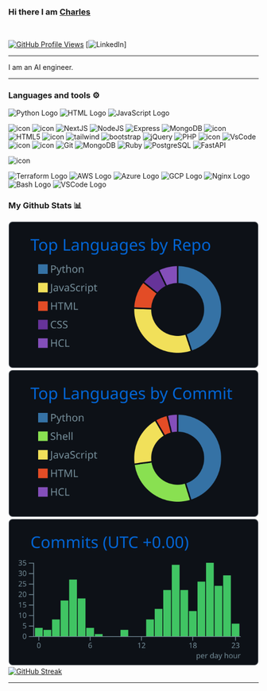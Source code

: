 ### Hi there I am [Charles]()
<br/>

[![GitHub Profile Views](https://komarev.com/ghpvc/?username=cg98020455&label=PROFILE+VIEWS&style=for-the-badge&color=blueviolet)](https://github.com/cg98020455)
[![LinkedIn](https://img.shields.io/badge/linkedin-%230077B5.svg?style=for-the-badge&logo=linkedin&logoColor=white)]


---

I am an AI engineer.

---

### Languages and tools ⚙️
<p>
<img src="https://cdn.worldvectorlogo.com/logos/python-5.svg" alt="Python Logo" width="50" height="50"/> <img src="https://www.svgrepo.com/show/303205/html-5-logo.svg" alt="HTML Logo" width="50" height="50"/> <img src="https://cdn.worldvectorlogo.com/logos/logo-javascript.svg" alt="JavaScript Logo" width="50" height="50"/>  


<img
  src="https://techstack-generator.vercel.app/ts-icon.svg"
  alt="icon"
  width="65"
  height="65" />
<img
  src="https://techstack-generator.vercel.app/react-icon.svg"
  alt="icon"
  width="65"
  height="65" />
<img
  src="https://skillicons.dev/icons?i=nextjs"
  width="65"
  height="65"
  alt="NextJS" />
<img
  src="https://skillicons.dev/icons?i=nodejs"
  width="65"
  height="65"
  alt="NodeJS" />
<img
  src="https://skillicons.dev/icons?i=express"
  width="65"
  height="65"
  alt="Express" />
<img
  src="https://skillicons.dev/icons?i=mongodb"
  width="65"
  height="65"
  alt="MongoDB" />
<img
  src="https://techstack-generator.vercel.app/mysql-icon.svg"
  alt="icon"
  width="65"
  height="65" />
<img
  src="https://skillicons.dev/icons?i=html"
  width="65"
  height="65"
  alt="HTML5" />
<img
  src="https://techstack-generator.vercel.app/sass-icon.svg"
  alt="icon"
  width="65"
  height="65" />
<img
  src="https://skillicons.dev/icons?i=tailwind"
  width="65"
  height="65"
  alt="tailwind" />
<img
  src="https://skillicons.dev/icons?i=bootstrap"
  width="65"
  height="65"
  alt="bootstrap" />
<img
  src="https://skillicons.dev/icons?i=jquery"
  width="65"
  height="65"
  alt="jQuery" />
<img
src="https://skillicons.dev/icons?i=php"
width="65"
height="65"
  alt="PHP" />
<img
  src="https://techstack-generator.vercel.app/webpack-icon.svg"
  alt="icon"
  width="65"
  height="65" />
<img
  src="https://skillicons.dev/icons?i=vscode"
  width="65"
  height="65"
  alt="VsCode" />
<img
  src="https://techstack-generator.vercel.app/aws-icon.svg"
  alt="icon"
  width="65"
  height="65" />
<img
  src="https://techstack-generator.vercel.app/github-icon.svg"
  alt="icon"
  width="65"
  height="65" />
<img
  src="https://user-images.githubusercontent.com/25181517/192108372-f71d70ac-7ae6-4c0d-8395-51d8870c2ef0.png"
  width="65"
  height="65"
  alt="Git" />
<img
  src="https://skillicons.dev/icons?i=go"
  width="65"
  height="65"
  alt="MongoDB" />
<img
  src="https://skillicons.dev/icons?i=ruby"
  width="65"
  height="65"
  alt="Ruby" />
<img
  src="https://skillicons.dev/icons?i=postgres"
  width="65"
  height="65"
  alt="PostgreSQL" />
<img
  src="https://skillicons.dev/icons?i=fastapi"
  width="65"
  height="65"
  alt="FastAPI" />

<img
  src="https://techstack-generator.vercel.app/docker-icon.svg"
  alt="icon"
  width="65"
  height="65" />


<img src="https://user-images.githubusercontent.com/25181517/183345121-36788a6e-5462-424a-be67-af1ebeda79a2.png" alt="Terraform Logo" width="50" height="50"/> <img src="https://cdn.worldvectorlogo.com/logos/aws-2.svg" alt="AWS Logo" width="50" height="50"/> <img src="https://cdn.worldvectorlogo.com/logos/azure-1.svg" alt="Azure Logo" width="50" height="50"/> <img src="https://user-images.githubusercontent.com/25181517/183911547-990692bc-8411-4878-99a0-43506cdb69cf.png" alt="GCP Logo" width="50" height="50"/> <img src="https://user-images.githubusercontent.com/25181517/183345125-9a7cd2e6-6ad6-436f-8490-44c903bef84c.png" alt="Nginx Logo" width="50" height="50"/> <img src="https://cdn.worldvectorlogo.com/logos/bash-1.svg" alt="Bash Logo" width="50" height="50"/> <img src="https://cdn.worldvectorlogo.com/logos/visual-studio-code-1.svg" alt="VSCode Logo" width="50" height="50"/>
</p>



### My Github Stats 📊

[![](https://raw.githubusercontent.com/cg98020455/cg98020455/master/profile-summary-card-output/github_dark/1-repos-per-language.svg)](https://github.com/cg98020455/github-profile-summary-cards) [![](https://raw.githubusercontent.com/cg98020455/cg98020455/master/profile-summary-card-output/github_dark/2-most-commit-language.svg)](https://github.com/cg98020455/github-profile-summary-cards)
[![](https://raw.githubusercontent.com/cg98020455/cg98020455/master/profile-summary-card-output/github_dark/4-productive-time.svg)](https://github.com/cg98020455/github-profile-summary-cards)
[![GitHub Streak](https://streak-stats.demolab.com/?user=cg98020455&theme=ads-juicy-fresh)](https://git.io/streak-stats)



---

<br/>